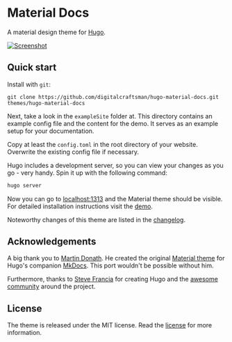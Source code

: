 # Material Docs

A material design theme for [Hugo](https://gohugo.io).

[![Screenshot](https://raw.githubusercontent.com/digitalcraftsman/hugo-material-docs/master/static/images/screen.png)](https://digitalcraftsman.github.io/hugo-material-docs/)

## Quick start

Install with `git`:

    git clone https://github.com/digitalcraftsman/hugo-material-docs.git themes/hugo-material-docs

Next, take a look in the `exampleSite` folder at. This directory contains an example config file and the content for the
demo. It serves as an example setup for your documentation.

Copy at least the `config.toml` in the root directory of your website. Overwrite the existing config file if necessary.

Hugo includes a development server, so you can view your changes as you go - very handy. Spin it up with the following
command:

``` sh
hugo server
```

Now you can go to [localhost:1313](http://localhost:1313) and the Material theme should be visible. For detailed
installation instructions visit the [demo](http://themes.gohugo.io/theme/material-docs/).

Noteworthy changes of this theme are listed in
the [changelog](https://github.com/digitalcraftsman/hugo-material-docs/blob/master/CHANGELOG.md).

## Acknowledgements

A big thank you to [Martin Donath](https://github.com/squidfunk). He created the
original [Material theme](https://github.com/squidfunk/mkdocs-material) for Hugo's
companion [MkDocs](http://www.mkdocs.org/). This port wouldn't be possible without him.

Furthermore, thanks to [Steve Francia](https://gihub.com/spf13) for creating Hugo and
the [awesome community](https://github.com/spf13/hugo/graphs/contributors) around the project.

## License

The theme is released under the MIT license. Read
the [license](https://github.com/digitalcraftsman/hugo-material-docs/blob/master/LICENSE.md) for more information.

